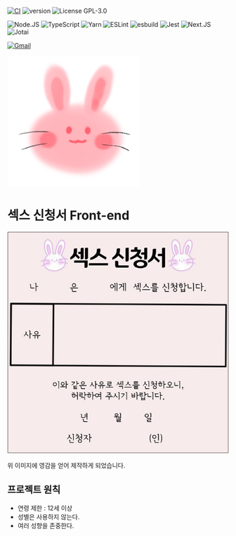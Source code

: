 [![CI](https://github.com/sex-request/frontend/actions/workflows/ci.yaml/badge.svg)](https://github.com/sex-request/frontend/actions/workflows/ci.yaml)
![version](https://img.shields.io/github/package-json/v/sex-request/frontend)
![License GPL-3.0](https://img.shields.io/github/license/sex-request/frontend?style=plat)

![Node.JS](https://img.shields.io/badge/Node.js-43853D?style=for-the-badge&logo=node.js&logoColor=white)
![TypeScript](https://img.shields.io/badge/TypeScript-007ACC?style=for-the-badge&logo=typescript&logoColor=white)
![Yarn](https://img.shields.io/badge/Yarn2-2C8EBB?style=for-the-badge&logo=yarn&logoColor=white)
![ESLint](https://img.shields.io/badge/eslint-3A33D1?style=for-the-badge&logo=eslint&logoColor=white)
![esbuild](https://img.shields.io/badge/esbuild-black?style=for-the-badge)
![Jest](https://img.shields.io/badge/Jest-C21325?style=for-the-badge&logo=jest&logoColor=white)
![Next.JS](https://img.shields.io/badge/next.js-000000?style=for-the-badge&logo=nextdotjs&logoColor=white)
![Jotai](https://img.shields.io/badge/Jotai-white?style=for-the-badge)

[![Gmail](https://img.shields.io/badge/Gmail-D14836?style=for-the-badge&logo=gmail&logoColor=white)](mailto:juuni.ni.i@gmail.com)

![logo](./public/logo.png)

# 섹스 신청서 Front-end

![섹스 신청서 이미지](./public/inspired_image.jpg)

위 이미지에 영감을 얻어 제작하게 되었습니다.

## 프로젝트 원칙

- 연령 제한 : 12세 이상
- 성별은 사용하지 않는다.
- 여러 성향을 존중한다.
